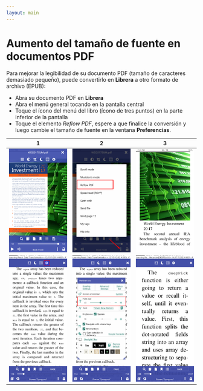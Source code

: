 ```yaml
---
layout: main
---
```


# Aumento del tamaño de fuente en documentos PDF

Para mejorar la legibilidad de su documento PDF (tamaño de caracteres demasiado pequeño), puede convertirlo en **Librera** a otro formato de archivo (EPUB):
* Abra su documento PDF en **Librera**
* Abra el menú general tocando en la pantalla central
* Toque el ícono del menú del libro (ícono de tres puntos) en la parte inferior de la pantalla
* Toque el elemento _Reflow PDF_, espere a que finalice la conversión y luego cambie el tamaño de fuente en la ventana **Preferencias**.

|1|2|3|
|-|-|-|
|![](1.png)|![](2.png)|![](3.png)|
|![](4.png)|![](5.png)|![](6.png)|


